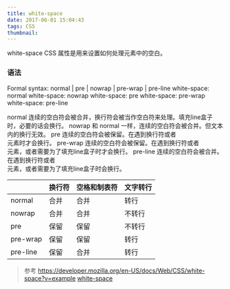```yaml
---
title: white-space
date: 2017-06-01 15:04:43
tags: CSS   
thumbnail:
---
```

white-space CSS 属性是用来设置如何处理元素中的空白。
### 语法
Formal syntax: normal | pre | nowrap | pre-wrap | pre-line
white-space: normal
white-space: nowrap
white-space: pre
white-space: pre-wrap
white-space: pre-line

normal
  连续的空白符会被合并，换行符会被当作空白符来处理。填充line盒子时，必要的话会换行。
nowrap
  和 normal 一样，连续的空白符会被合并。但文本内的换行无效。
pre
  连续的空白符会被保留。在遇到换行符或者<br>元素时才会换行。 
pre-wrap
  连续的空白符会被保留。在遇到换行符或者<br>元素，或者需要为了填充line盒子时才会换行。
pre-line
  连续的空白符会被合并。在遇到换行符或者<br>元素，或者需要为了填充line盒子时会换行。

|          | 换行符  | 空格和制表符 | 文字转行 |
| -------- | :--- | :----- | ---- |
| normal   | 合并   | 合并     | 转行   |
| nowrap   | 合并   | 合并     | 不转行  |
| pre      | 保留   | 保留     | 不转行  |
| pre-wrap | 保留   | 保留     | 转行   |
| pre-line | 保留   | 合并     | 转行   |




> 参考
> https://developer.mozilla.org/en-US/docs/Web/CSS/white-space?v=example
> [white-space](https://css-tricks.com/almanac/properties/w/whitespace/)

